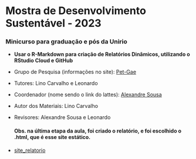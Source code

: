 # Mostra de Desenvolvimento Sustentável - 2023
### Minicurso para graduação e pós da Unirio
* __Usar o R-Markdown para criação de Relatórios Dinâmicos, utilizando o RStudio Cloud e GitHub__
* Grupo de Pesquisa (informações no site): [Pet-Gae](https://sites.google.com/view/escoladecienciadedados/in%C3%ADcio?authuser=0)
* Tutores: Lino Carvalho e Leonardo
* Coordenador (nome sendo o link do lattes): [Alexandre Sousa](http://lattes.cnpq.br/4763659817918925)
* Autor dos Materiais: Lino Carvalho
* Revisores: Alexandre Sousa e Leonardo

  #### Obs. na última etapa da aula, foi criado o relatório, e foi escolhido o .html, que é esse site estático.

* [site_relatorio](https://linomc.github.io/)
